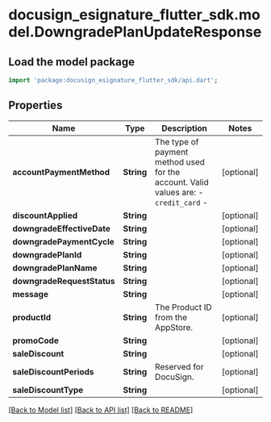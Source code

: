 # docusign_esignature_flutter_sdk.model.DowngradePlanUpdateResponse

## Load the model package
```dart
import 'package:docusign_esignature_flutter_sdk/api.dart';
```

## Properties
Name | Type | Description | Notes
------------ | ------------- | ------------- | -------------
**accountPaymentMethod** | **String** | The type of payment method used for the account. Valid values are:  - `credit_card` -  | [optional] 
**discountApplied** | **String** |  | [optional] 
**downgradeEffectiveDate** | **String** |  | [optional] 
**downgradePaymentCycle** | **String** |  | [optional] 
**downgradePlanId** | **String** |  | [optional] 
**downgradePlanName** | **String** |  | [optional] 
**downgradeRequestStatus** | **String** |  | [optional] 
**message** | **String** |  | [optional] 
**productId** | **String** | The Product ID from the AppStore. | [optional] 
**promoCode** | **String** |  | [optional] 
**saleDiscount** | **String** |  | [optional] 
**saleDiscountPeriods** | **String** | Reserved for DocuSign. | [optional] 
**saleDiscountType** | **String** |  | [optional] 

[[Back to Model list]](../README.md#documentation-for-models) [[Back to API list]](../README.md#documentation-for-api-endpoints) [[Back to README]](../README.md)


